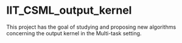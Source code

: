 # IIT_CSML_output_kernel

This project has the goal of studying and proposing new algorithms concerning the output kernel in the Multi-task setting.